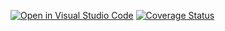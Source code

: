 [![Open in Visual Studio Code](https://classroom.github.com/assets/open-in-vscode-f059dc9a6f8d3a56e377f745f24479a46679e63a5d9fe6f495e02850cd0d8118.svg)](https://classroom.github.com/online_ide?assignment_repo_id=6437864&assignment_repo_type=AssignmentRepo)
[![Coverage Status](https://coveralls.io/repos/github/TestowanieAutomatyczneUG/laboratorium_8-zdwo/badge.svg?branch=main)](https://coveralls.io/github/TestowanieAutomatyczneUG/laboratorium_8-zdwo?branch=main)